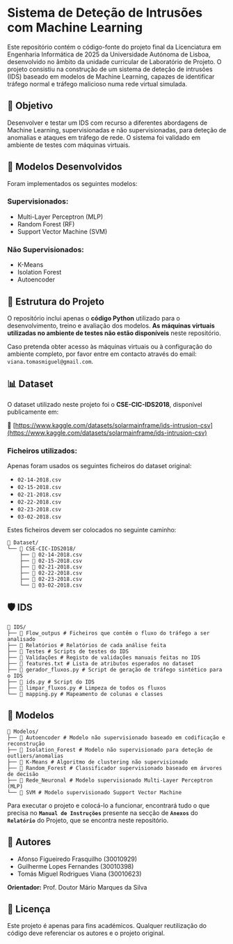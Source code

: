 # Sistema de Deteção de Intrusões com Machine Learning

Este repositório contém o código-fonte do projeto final da Licenciatura em Engenharia Informática de 2025 da Universidade Autónoma de Lisboa, desenvolvido no âmbito da unidade curricular de Laboratório de Projeto. O projeto consistiu na construção de um sistema de deteção de intrusões (IDS) baseado em modelos de Machine Learning, capazes de identificar tráfego normal e tráfego malicioso numa rede virtual simulada.

## 📌 Objetivo

Desenvolver e testar um IDS com recurso a diferentes abordagens de Machine Learning, supervisionadas e não supervisionadas, para deteção de anomalias e ataques em tráfego de rede. O sistema foi validado em ambiente de testes com máquinas virtuais.

## 🧠 Modelos Desenvolvidos

Foram implementados os seguintes modelos:

### Supervisionados:
- Multi-Layer Perceptron (MLP)
- Random Forest (RF)
- Support Vector Machine (SVM)

### Não Supervisionados:
- K-Means
- Isolation Forest
- Autoencoder

## 📂 Estrutura do Projeto

O repositório inclui apenas o **código Python** utilizado para o desenvolvimento, treino e avaliação dos modelos. **As máquinas virtuais utilizadas no ambiente de testes não estão disponíveis** neste repositório.

Caso pretenda obter acesso às máquinas virtuais ou à configuração do ambiente completo, por favor entre em contacto através do email: `viana.tomasmiguel@gmail.com`.

## 📊 Dataset

O dataset utilizado neste projeto foi o **CSE-CIC-IDS2018**, disponível publicamente em:

🔗 [https://www.kaggle.com/datasets/solarmainframe/ids-intrusion-csv](https://www.kaggle.com/datasets/solarmainframe/ids-intrusion-csv)

### Ficheiros utilizados:
Apenas foram usados os seguintes ficheiros do dataset original:

- `02-14-2018.csv`
- `02-15-2018.csv`
- `02-21-2018.csv`
- `02-22-2018.csv`
- `02-23-2018.csv`
- `03-02-2018.csv`

Estes ficheiros devem ser colocados no seguinte caminho:

```
📁 Dataset/
└── 📁 CSE-CIC-IDS2018/
    ├── 📄 02-14-2018.csv
    ├── 📄 02-15-2018.csv
    ├── 📄 02-21-2018.csv
    ├── 📄 02-22-2018.csv
    ├── 📄 02-23-2018.csv
    └── 📄 03-02-2018.csv
```

## 🛡️ IDS

```
📁 IDS/
├── 📁 Flow_outpus # Ficheiros que contêm o fluxo do tráfego a ser analisado
├── 📁 Relatórios # Relatórios de cada análise feita
├── 📁 Testes # Scripts de testes do IDS
├── 📁 Validações # Registo de validações manuais feitas no IDS
├── 📄 features.txt # Lista de atributos esperados no dataset
├── 📄 gerador_fluxos.py # Script de geração de tráfego sintético para o IDS
├── 📄 ids.py # Script do IDS
├── 📄 limpar_fluxos.py # Limpeza de todos os fluxos
└── 📄 mapping.py # Mapeamento de colunas e classes
```

## 🤖 Modelos

```
📁 Modelos/
├── 📁 Autoencoder # Modelo não supervisionado baseado em codificação e reconstrução
├── 📁 Isolation_Forest # Modelo não supervisionado para deteção de outliers/anomalias
├── 📁 K-Means # Algoritmo de clustering não supervisionado
├── 📁 Random_Forest # Classificador supervisionado baseado em árvores de decisão
├── 📁 Rede_Neuronal # Modelo supervisionado Multi-Layer Perceptron (MLP)
└── 📁 SVM # Modelo supervisionado Support Vector Machine
```

Para executar o projeto e colocá-lo a funcionar, encontrará tudo o que precisa no **`Manual de Instruções`** presente na secção de **`Anexos`** do **`Relatório`** do Projeto, que se encontra neste repositório.

## 👥 Autores

- Afonso Figueiredo Frasquilho (30010929)  
- Guilherme Lopes Fernandes (30010398)  
- Tomás Miguel Rodrigues Viana (30010623)

**Orientador:** Prof. Doutor Mário Marques da Silva

## 📄 Licença

Este projeto é apenas para fins académicos. Qualquer reutilização do código deve referenciar os autores e o projeto original.
